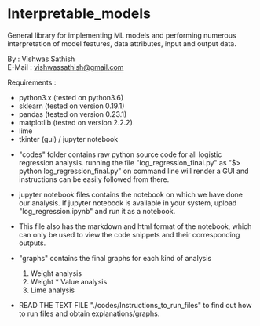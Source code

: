 # Interpretable_models

General library for implementing ML models and performing numerous interpretation of model features, data attributes, input and output data.

By : Vishwas Sathish <br>
E-Mail : vishwassathish@gmail.com

Requirements :
- python3.x (tested on python3.6)
- sklearn (tested on version 0.19.1)
- pandas (tested on version 0.23.1)
- matplotlib (tested on version 2.2.2)
- lime
- tkinter (gui) / jupyter notebook 

* "codes" folder contains raw python source code for all logistic regression analysis. running the file "log_regression_final.py" as "$> python log_regression_final.py" on command line will render a GUI and instructions can be easily followed from there.

* jupyter notebook files contains the notebook on which we have done our analysis. If jupyter notebook is available in your system, upload "log_regression.ipynb" and run it as a notebook.

* This file also has the markdown and html format of the notebook, which can only be used to view the code snippets and their corresponding outputs.

* "graphs" contains the final graphs for each kind of analysis 
	1. Weight analysis
	2. Weight * Value analysis
	3. Lime analysis

* READ THE TEXT FILE "./codes/Instructions_to_run_files" to find out how to run files and obtain explanations/graphs. 
